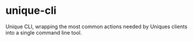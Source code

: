 unique-cli
=================

Unique CLI, wrapping the most common actions needed by Uniques clients into a single command line tool.
